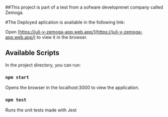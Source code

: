 ##This project is part of a test from a sofware developmnet company called Zemoga. 

#The Deployed aplication is avaliable in the following link: 

Open [https://juli-v-zemoga-app.web.app/](https://juli-v-zemoga-app.web.app/) to view it in the browser.


## Available Scripts

In the project directory, you can run:

### `npm start`
Opens the browser in the localhost:3000 to view the application. 

### `npm test`
Runs the unit tests made with Jest
